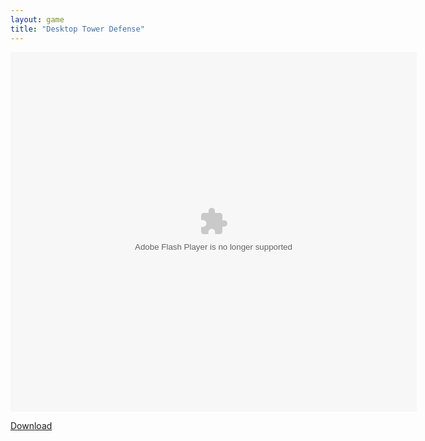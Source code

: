 ```yaml
---
layout: game
title: "Desktop Tower Defense"
---
```


<object width="100" height="100">
    <embed src="dagobah_desktop-tower-defense.swf" flashvars="" base="" quality="high" allowscriptaccess="always" allowfullscreen="true" bgcolor="" wmode="window" width="650" height="575" type="application/x-shockwave-flash" pluginspage="http://www.macromedia.com/go/getflashplayer">
</object>

<br>

<a href="dagobah_desktop-tower-defense.swf" download class="btn btn-secondary">Download</a>